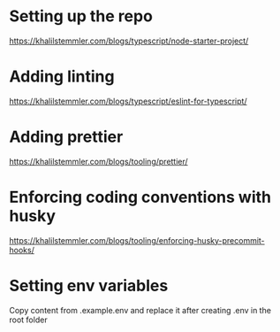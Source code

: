 # Setting up the repo

https://khalilstemmler.com/blogs/typescript/node-starter-project/

# Adding linting

https://khalilstemmler.com/blogs/typescript/eslint-for-typescript/

# Adding prettier

https://khalilstemmler.com/blogs/tooling/prettier/

# Enforcing coding conventions with husky

https://khalilstemmler.com/blogs/tooling/enforcing-husky-precommit-hooks/

# Setting env variables

Copy content from .example.env and replace it after creating .env in the root folder
